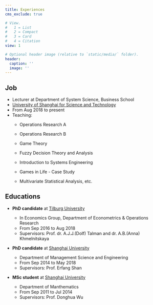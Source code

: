 ```yaml
---
title: Experiences
cms_exclude: true

# View.
#   1 = List
#   2 = Compact
#   3 = Card
#   4 = Citation
view: 1

# Optional header image (relative to `static/media/` folder).
header:
  caption: ''
  image: ''
---
```


## Job
   + Lecturer at Department of System Science, Business School
   + [University of Shanghai for Science and Technology](https://www.usst.edu.cn/)
   + From Aug 2018 to present
   + Teaching: 
       * Operations Research A

       * Operations Research B

       * Game Theory

       * Fuzzy Decision Theory and Analysis

       * Introduction to Systems Engineering

       * Games in Life - Case Study

       * Multivariate Statistical Analysis, etc.

## Educations

+ **PhD candidate** at [Tilburg University](https://www.tilburguniversity.edu/)
    - In Economics Group, Department of Econometrics \& Operations Research 
    - From Sep 2016 to Aug 2018
    - Supervisors: Prof. dr. A.J.J.(Dolf) Talman and dr. A.B.(Anna) Khmelnitskaya

+ **PhD candidate** at [Shanghai University](https://www.shu.edu.cn/)
    - Department of Management Science and Engineering 
    - From Sep 2014 to May 2018
    - Supervisors: Prof. Erfang Shan

+ **MSc student** at [Shanghai University](https://www.shu.edu.cn/)
    - Department of Manthematics 
    - From Sep 2011 to Jul 2014
    - Supervisors: Prof. Donghua Wu


